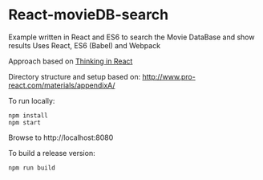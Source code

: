 # React-movieDB-search
Example written in React and ES6 to search the Movie DataBase and show results
Uses React, ES6 (Babel) and Webpack

Approach based on [Thinking in React](https://facebook.github.io/react/docs/thinking-in-react.html)

Directory structure and setup based on:
http://www.pro-react.com/materials/appendixA/

To run locally:

```
npm install
npm start
```
Browse to http://localhost:8080

To build a release version:
```
npm run build

```


